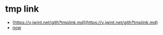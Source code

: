 tmp link
=======
- [https://v.jwint.net/gith?tmplink.md](https://v.jwint.net/gith?tmplink.md)
- [now](./tmplink)
